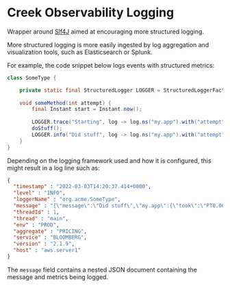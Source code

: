 # Creek Observability Logging

Wrapper around [Slf4J][1] aimed at encouraging more structured logging.

More structured logging is more easily ingested by log aggregation and visualization tools, such as Elasticsearch or Splunk.

For example, the code snippet below logs events with structured metrics:

```java
class SomeType {

    private static final StructuredLogger LOGGER = StructuredLoggerFactory.logger(SomeType.class);
    
    void someMethod(int attempt) {
        final Instant start = Instant.now();
        
        LOGGER.trace("Starting", log -> log.ns("my.app").with("attempt", attempt));
        doStuff();
        LOGGER.info("Did stuff", log -> log.ns("my.app").with("attempt", attempt).with("took", Duration.between(start, Instant.now())));
    }
}
```

Depending on the logging framework used and how it is configured, this might result in a log line such as:

```json
{
  "timestamp" : "2022-03-03T14:20:37.414+0000",
  "level" : "INFO",
  "loggerName" : "org.acme.SomeType",
  "message" : "{\"message\":\"Did stuff\",\"my.app\":{\"took\":\"PT0.003938S\",\"attempt\":2}}",
  "threadId" : 1,
  "thread" : "main",
  "env" : "PROD",
  "aggregate" : "PRICING",
  "service" : "BLOOMBERG",
  "version" : "2.1.9",
  "host" : "aws.server1"
}
```

The `message` field contains a nested JSON document containing the message and metrics being logged.

[1]: https://www.slf4j.org